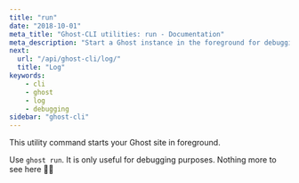 ```yaml
---
title: "run"
date: "2018-10-01"
meta_title: "Ghost-CLI utilities: run - Documentation"
meta_description: "Start a Ghost instance in the foreground for debugging using this single command with the Ghost-CLI. Read more in the official documentation! "
next:
  url: "/api/ghost-cli/log/"
  title: "Log"
keywords:
    - cli
    - ghost
    - log
    - debugging
sidebar: "ghost-cli"
---
```


This utility command starts your Ghost site in foreground.

Use `ghost run`. It is only useful for debugging purposes. Nothing more to see here 🤷‍♀️
